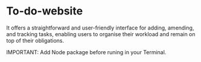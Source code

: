 # To-do-website

It offers a straightforward and user-friendly interface for adding, amending, and tracking tasks, enabling users to organise their workload and remain on top of their obligations.

IMPORTANT:
Add Node package before runing in your Terminal.

